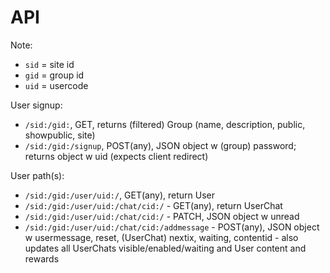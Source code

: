 # API

Note:
- `sid` = site id
- `gid` = group id
- `uid` = usercode

User signup:
- `/sid:/gid:`, GET, returns (filtered) Group (name, description, public,
  showpublic, site)
- `/sid:/gid:/signup`, POST(any), JSON object w (group) password; returns 
  object w uid (expects client redirect)

User path(s):
- `/sid:/gid:/user/uid:/`, GET(any), return User
- `/sid:/gid:/user/uid:/chat/cid:/` - GET(any), return UserChat
- `/sid:/gid:/user/uid:/chat/cid:/` - PATCH, JSON object w unread
- `/sid:/gid:/user/uid:/chat/cid:/addmessage` - POST(any), JSON object 
  w usermessage, reset, (UserChat) nextix, waiting, contentid - 
  also updates all UserChats visible/enabled/waiting and User content
  and rewards

